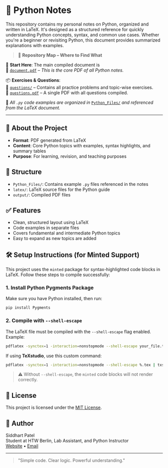 # 🐍 Python Notes

This repository contains my personal notes on Python, organized and written in LaTeX. It's designed as a structured reference for quickly understanding Python concepts, syntax, and common use cases. Whether you're a beginner or revisiting Python, this document provides summarized explanations with examples.

> 📁 **Repository Map – Where to Find What**

🚩 **Start Here**: The main compiled document is  
📄 [`document.pdf`](./output/document.pdf) – _This is the core PDF of all Python notes._

📦 **Exercises & Questions**:  
📁 [`questions/`](./questions/) – Contains all practice problems and topic-wise exercises.  
📄 [`questions.pdf`](./questions/questions.pdf) – A single PDF with all questions compiled.

🧠 _All `.py` code examples are organized in_ [`Python_Files/`](./Python_Files/) _and referenced from the LaTeX document._

---


## 📘 About the Project

- **Format**: PDF generated from LaTeX
- **Content**: Core Python topics with examples, syntax highlights, and summary tables
- **Purpose**: For learning, revision, and teaching purposes

## 📂 Structure

- `Python_Files/`: Contains example `.py` files referenced in the notes
- `latex/`: LaTeX source files for the Python guide
- `output/`: Compiled PDF files

## ✅ Features

- Clean, structured layout using LaTeX
- Code examples in separate files
- Covers fundamental and intermediate Python topics
- Easy to expand as new topics are added

## 🛠️ Setup Instructions (for Minted Support)

This project uses the `minted` package for syntax-highlighted code blocks in LaTeX. Follow these steps to compile successfully:

### 1. Install Python Pygments Package

Make sure you have Python installed, then run:

```bash
pip install Pygments
````

### 2. Compile with `--shell-escape`

The LaTeX file must be compiled with the `--shell-escape` flag enabled. Example:

```bash
pdflatex -synctex=1 -interaction=nonstopmode --shell-escape your_file.tex
```

If using **TeXstudio**, use this custom command:

```bash
pdflatex -synctex=1 -interaction=nonstopmode --shell-escape %.tex | txs:///view-pdf
```

> ⚠️ Without `--shell-escape`, the `minted` code blocks will not render correctly.


## 📜 License

This project is licensed under the [MIT License](LICENSE).

## 👤 Author

Siddhart Patel  
Student at HTW Berlin, Lab Assistant, and Python Instructor  
[Website](https://siddharthpatelde.github.io/Portfolio/index.html) • [Email](siddharthpatel.de@gmail.com)

---

> "Simple code. Clear logic. Powerful understanding."
